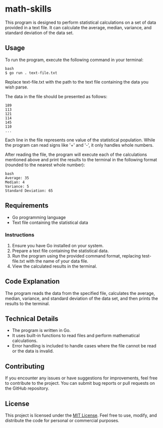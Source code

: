 # math-skills

This program is designed to perform statistical calculations on a set of data provided in a text file. It can calculate the average, median, variance, and standard deviation of the data set.
## Usage
To run the program, execute the following command in your terminal:

```
bash
$ go run . text-file.txt
```

Replace text-file.txt with the path to the text file containing the data you wish parse.

The data in the file should be presented as follows:
```
189
113
121
114
145
110
...
```

Each line in the file represents one value of the statistical population. While the program can read signs like '+' and '-', it only handles whole numbers.

After reading the file, the program will execute each of the calculations mentioned above and print the results to the terminal in the following format (rounded to the nearest whole number):
```
bash
Average: 35
Median: 4
Variance: 5
Standard Deviation: 65
```

## Requirements
- Go programming language
- Text file containing the statistical data
### Instructions
1. Ensure you have Go installed on your system.
2. Prepare a text file containing the statistical data.
3. Run the program using the provided command format, replacing test-file.txt with the name of your data file.
4. View the calculated results in the terminal.
## Code Explanation
The program reads the data from the specified file, calculates the average, median, variance, and standard deviation of the data set, and then prints the results to the terminal.
## Technical Details
- The program is written in Go.
- It uses built-in functions to read files and perform mathematical calculations.
- Error handling is included to handle cases where the file cannot be read or the data is invalid.
## Contributing
If you encounter any issues or have suggestions for improvements, feel free to contribute to the project. You can submit bug reports or pull requests on the GitHub repository.
## License
This project is licensed under the [MIT License](https://en.wikipedia.org/wiki/MIT_License). Feel free to use, modify, and distribute the code for personal or commercial purposes.